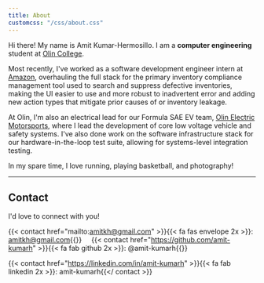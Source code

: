 ```yaml
---
title: About
customcss: "/css/about.css"
---
```


Hi there! My name is Amit Kumar-Hermosillo.
I am a __computer engineering__ student at [Olin College](https://olin.edu).

Most recently, I've worked as a software development engineer intern at [Amazon](https://amazon.com), overhauling the full stack for the primary inventory compliance management tool used to search and suppress defective inventories, making the UI easier to use and more robust to inadvertent error and adding new action types that mitigate prior causes of or inventory leakage.

At Olin, I'm also an electrical lead for our Formula SAE EV team, [Olin Electric Motorsports](https://olinelectricmotorsports.com), where I lead the development of core low voltage vehicle and safety systems. I've also done work on the software infrastructure stack for our hardware-in-the-loop test suite, allowing for systems-level integration testing.

In my spare time, I love running, playing basketball, and photography!

---
## Contact

I'd love to connect with you! 

{{< contact href="mailto:amitkh@gmail.com" >}}{{< fa fas envelope 2x >}}: amitkh@gmail.com{{</contact>}}&nbsp;&nbsp;&nbsp;&nbsp;
{{< contact href="https://github.com/amit-kumarh" >}}{{< fa fab github 2x >}}: @amit-kumarh{{</contact>}}

{{< contact href="https://linkedin.com/in/amit-kumarh" >}}{{< fa fab linkedin 2x >}}: amit-kumarh{{</ contact >}}
